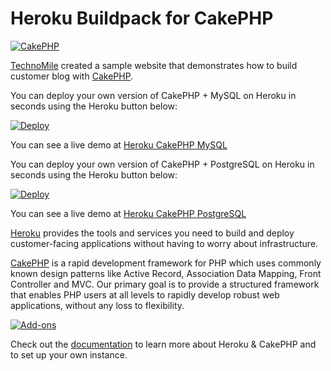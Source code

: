 # Heroku Buildpack for CakePHP

[![CakePHP](http://www.technomile.com/wp-content/uploads/2015/04/heroku_cakephp2.jpg)](http://www.technomile.com/capabilities/application-development/heroku/cakephp)

[TechnoMile](http://www.technomile.com) created a sample website that demonstrates how to build customer blog with [CakePHP](http://www.cakephp.org).

You can deploy your own version of CakePHP + MySQL on Heroku in seconds using the Heroku button below:

[![Deploy](https://www.herokucdn.com/deploy/button.png)](https://heroku.com/deploy?template=https://github.com/technomile/Heroku-CakePHP)

You can see a live demo at [Heroku CakePHP MySQL](http://heroku-cakephp-mysql.herokuapp.com/)

You can deploy your own version of CakePHP + PostgreSQL on Heroku in seconds using the Heroku button below:

[![Deploy](https://www.herokucdn.com/deploy/button.png)](https://heroku.com/deploy?template=https://github.com/technomile/Heroku-Salesforce-CakePHP)

You can see a live demo at [Heroku CakePHP PostgreSQL](http://heroku-cakephp-postgres.herokuapp.com/)

[Heroku](http://www.heroku.com) provides the tools and services you need to build and deploy customer-facing applications without having to worry about infrastructure.

[CakePHP](http://www.cakephp.org) is a rapid development framework for PHP which uses commonly known design patterns like Active Record, Association Data Mapping, Front Controller and MVC. Our primary goal is to provide a structured framework that enables PHP users at all levels to rapidly develop robust web applications, without any loss to flexibility.

[![Add-ons](http://www.technomile.com/wp-content/uploads/2015/03/cakefeature_new.jpg)](http://www.technomile.com/capabilities/application-development/heroku/cakephp)

Check out the [documentation](http://technomile-buildpack.herokuapp.com/CakePHP/) to learn more about Heroku & CakePHP and to set up your own instance.
